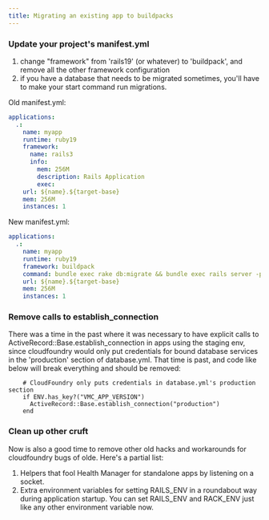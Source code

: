 ```yaml
---
title: Migrating an existing app to buildpacks
---
```

### Update your project's manifest.yml ###
1. change "framework" from 'rails19' (or whatever) to 'buildpack', and
   remove all the other framework configuration
2. if you have a database that needs to be migrated sometimes, you'll have
   to make your start command run migrations.

Old manifest.yml:

~~~yaml
applications:
  .:
    name: myapp
    runtime: ruby19
    framework:
      name: rails3
      info:
        mem: 256M
        description: Rails Application
        exec:
    url: ${name}.${target-base}
    mem: 256M
    instances: 1
~~~

New manifest.yml:

~~~yaml
applications:
  .:
    name: myapp
    runtime: ruby19
    framework: buildpack
    command: bundle exec rake db:migrate && bundle exec rails server -p $PORT
    url: ${name}.${target-base}
    mem: 256M
    instances: 1
~~~

### Remove calls to establish_connection ###
There was a time in the past where it was necessary to have explicit calls
to ActiveRecord::Base.establish_connection in apps using the staging env,
since cloudfoundry would only put credentials for bound database services
in the 'production' section of database.yml. That time is past, and code
like below will break everything and should be removed:

        # CloudFoundry only puts credentials in database.yml's production section
        if ENV.has_key?("VMC_APP_VERSION")
          ActiveRecord::Base.establish_connection("production")
        end

### Clean up other cruft ###
Now is also a good time to remove other old hacks and workarounds for
cloudfoundry bugs of olde. Here's a partial list:

1. Helpers that fool Health Manager for standalone apps by listening on
   a socket.
2. Extra environment variables for setting RAILS_ENV in a roundabout way
   during application startup. You can set RAILS_ENV and RACK_ENV just like
   any other environment variable now.
